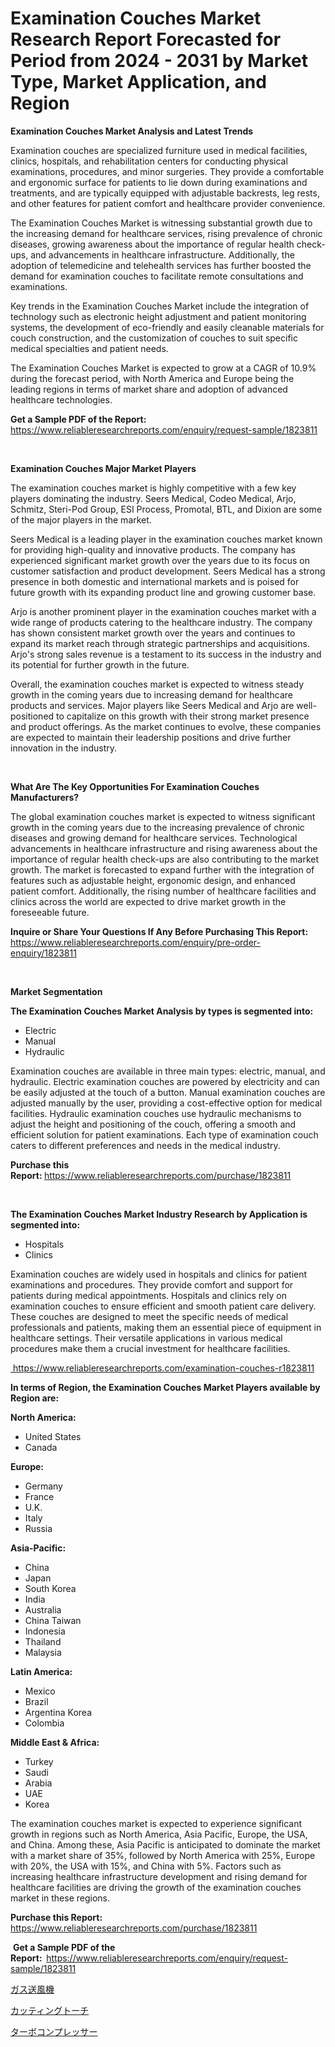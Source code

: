 <p><h1>Examination Couches Market Research Report Forecasted for Period from 2024 -  2031 by Market Type, Market Application, and Region</h1></p><p><strong>Examination Couches Market Analysis and Latest Trends</strong></p>
<p><p>Examination couches are specialized furniture used in medical facilities, clinics, hospitals, and rehabilitation centers for conducting physical examinations, procedures, and minor surgeries. They provide a comfortable and ergonomic surface for patients to lie down during examinations and treatments, and are typically equipped with adjustable backrests, leg rests, and other features for patient comfort and healthcare provider convenience.</p><p>The Examination Couches Market is witnessing substantial growth due to the increasing demand for healthcare services, rising prevalence of chronic diseases, growing awareness about the importance of regular health check-ups, and advancements in healthcare infrastructure. Additionally, the adoption of telemedicine and telehealth services has further boosted the demand for examination couches to facilitate remote consultations and examinations.</p><p>Key trends in the Examination Couches Market include the integration of technology such as electronic height adjustment and patient monitoring systems, the development of eco-friendly and easily cleanable materials for couch construction, and the customization of couches to suit specific medical specialties and patient needs.</p><p>The Examination Couches Market is expected to grow at a CAGR of 10.9% during the forecast period, with North America and Europe being the leading regions in terms of market share and adoption of advanced healthcare technologies.</p></p>
<p><strong>Get a Sample PDF of the Report:&nbsp;</strong> <a href="https://www.reliableresearchreports.com/enquiry/request-sample/1823811">https://www.reliableresearchreports.com/enquiry/request-sample/1823811</a></p>
<p>&nbsp;</p>
<p><strong>Examination Couches Major Market Players</strong></p>
<p><p>The examination couches market is highly competitive with a few key players dominating the industry. Seers Medical, Codeo Medical, Arjo, Schmitz, Steri-Pod Group, ESI Process, Promotal, BTL, and Dixion are some of the major players in the market.</p><p>Seers Medical is a leading player in the examination couches market known for providing high-quality and innovative products. The company has experienced significant market growth over the years due to its focus on customer satisfaction and product development. Seers Medical has a strong presence in both domestic and international markets and is poised for future growth with its expanding product line and growing customer base.</p><p>Arjo is another prominent player in the examination couches market with a wide range of products catering to the healthcare industry. The company has shown consistent market growth over the years and continues to expand its market reach through strategic partnerships and acquisitions. Arjo's strong sales revenue is a testament to its success in the industry and its potential for further growth in the future.</p><p>Overall, the examination couches market is expected to witness steady growth in the coming years due to increasing demand for healthcare products and services. Major players like Seers Medical and Arjo are well-positioned to capitalize on this growth with their strong market presence and product offerings. As the market continues to evolve, these companies are expected to maintain their leadership positions and drive further innovation in the industry.</p></p>
<p>&nbsp;</p>
<p><strong>What Are The Key Opportunities For Examination Couches Manufacturers?</strong></p>
<p><p>The global examination couches market is expected to witness significant growth in the coming years due to the increasing prevalence of chronic diseases and growing demand for healthcare services. Technological advancements in healthcare infrastructure and rising awareness about the importance of regular health check-ups are also contributing to the market growth. The market is forecasted to expand further with the integration of features such as adjustable height, ergonomic design, and enhanced patient comfort. Additionally, the rising number of healthcare facilities and clinics across the world are expected to drive market growth in the foreseeable future.</p></p>
<p><strong>Inquire or Share Your Questions If Any Before Purchasing This Report:</strong> <a href="https://www.reliableresearchreports.com/enquiry/pre-order-enquiry/1823811">https://www.reliableresearchreports.com/enquiry/pre-order-enquiry/1823811</a></p>
<p>&nbsp;</p>
<p><strong>Market Segmentation</strong></p>
<p><strong>The Examination Couches Market Analysis by types is segmented into:</strong></p>
<p><ul><li>Electric</li><li>Manual</li><li>Hydraulic</li></ul></p>
<p><p>Examination couches are available in three main types: electric, manual, and hydraulic. Electric examination couches are powered by electricity and can be easily adjusted at the touch of a button. Manual examination couches are adjusted manually by the user, providing a cost-effective option for medical facilities. Hydraulic examination couches use hydraulic mechanisms to adjust the height and positioning of the couch, offering a smooth and efficient solution for patient examinations. Each type of examination couch caters to different preferences and needs in the medical industry.</p></p>
<p><strong>Purchase this Report:&nbsp;</strong><a href="https://www.reliableresearchreports.com/purchase/1823811">https://www.reliableresearchreports.com/purchase/1823811</a></p>
<p>&nbsp;</p>
<p><strong>The Examination Couches Market Industry Research by Application is segmented into:</strong></p>
<p><ul><li>Hospitals</li><li>Clinics</li></ul></p>
<p><p>Examination couches are widely used in hospitals and clinics for patient examinations and procedures. They provide comfort and support for patients during medical appointments. Hospitals and clinics rely on examination couches to ensure efficient and smooth patient care delivery. These couches are designed to meet the specific needs of medical professionals and patients, making them an essential piece of equipment in healthcare settings. Their versatile applications in various medical procedures make them a crucial investment for healthcare facilities.</p></p>
<p><a href="https://www.reliableresearchreports.com/examination-couches-r1823811">&nbsp;https://www.reliableresearchreports.com/examination-couches-r1823811</a></p>
<p><strong>In terms of Region, the Examination Couches Market Players available by Region are:</strong></p>
<p>
    <p> <strong> North America: </strong>
        <ul>
            <li>United States</li>
            <li>Canada</li>
        </ul>
        </p> 
    <p> <strong> Europe: </strong>
        <ul>
            <li>Germany</li>
            <li>France</li>
            <li>U.K.</li>
            <li>Italy</li>
            <li>Russia</li>
        </ul>
        </p> 
    <p> <strong> Asia-Pacific: </strong>
        <ul>
            <li>China</li>
            <li>Japan</li>
            <li>South Korea</li>
            <li>India</li>
            <li>Australia</li>
            <li>China Taiwan</li>
            <li>Indonesia</li>
            <li>Thailand</li>
            <li>Malaysia</li>
        </ul>
        </p> 
    <p> <strong> Latin America: </strong>
        <ul>
            <li>Mexico</li>
            <li>Brazil</li>
            <li>Argentina Korea</li>
            <li>Colombia</li>
        </ul>
        </p> 
    <p> <strong> Middle East & Africa: </strong>
        <ul>
            <li>Turkey</li>
            <li>Saudi</li>
            <li>Arabia</li>
            <li>UAE</li>
            <li>Korea</li>
        </ul>
    </p>
    </p>
<p><p>The examination couches market is expected to experience significant growth in regions such as North America, Asia Pacific, Europe, the USA, and China. Among these, Asia Pacific is anticipated to dominate the market with a market share of 35%, followed by North America with 25%, Europe with 20%, the USA with 15%, and China with 5%. Factors such as increasing healthcare infrastructure development and rising demand for healthcare facilities are driving the growth of the examination couches market in these regions.</p></p>
<p><strong>Purchase this Report: </strong><a href="https://www.reliableresearchreports.com/purchase/1823811">https://www.reliableresearchreports.com/purchase/1823811</a></p>
<p>&nbsp;<strong>Get a Sample PDF of the Report:&nbsp;&nbsp;</strong><a href="https://www.reliableresearchreports.com/enquiry/request-sample/1823811">https://www.reliableresearchreports.com/enquiry/request-sample/1823811</a></p>
<p><strong></strong></p>
<p><p><a href="https://github.com/decker5351/Market-Research-Report-List-1/blob/main/364221647627.md">ガス送風機</a></p><p><a href="https://github.com/KaydenJohns1964/Market-Research-Report-List-1/blob/main/844997947626.md">カッティングトーチ</a></p><p><a href="https://github.com/tubbs463/Market-Research-Report-List-1/blob/main/678003947628.md">ターボコンプレッサー</a></p></p>
